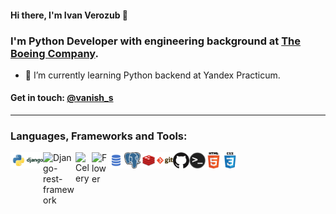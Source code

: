 #### Hi there, I'm Ivan Verozub 👋 

### I'm Python Developer with engineering background at [The Boeing Company][the_boeing_company].

- 🌱 I’m currently learning Python backend at Yandex Practicum.

#### Get in touch: [@vanish_s](http://t.me/vanish_s "Telegram account")
---

### Languages, Frameworks and Tools:
<img align="left" alt="Python" width="26px" src="https://raw.githubusercontent.com/github/explore/80688e429a7d4ef2fca1e82350fe8e3517d3494d/topics/python/python.png" />
<img align="left" alt="Django" width="26px" src="https://raw.githubusercontent.com/github/explore/80688e429a7d4ef2fca1e82350fe8e3517d3494d/topics/django/django.png" />
<img align="left" alt="Django-rest-framework" width="52px" src="https://www.django-rest-framework.org/img/logo.png" />
<img align="left" alt="Celery" width="26px" src="https://avatars.githubusercontent.com/u/319983?s=200&v=4" />
<img align="left" alt="Flower" width="26px" src="https://camo.githubusercontent.com/9d60f04124343a4cd467646ebd1a1d6c20eaa9f737a188da3d5618c183ab301b/68747470733a2f2f666c6f7765722e6465762f5f6e6578742f696d6167652f3f75726c3d2532465f6e6578742532467374617469632532466d65646961253246666c6f7765725f77686974655f626f726465722e63323031326537302e706e6726773d36343026713d3735" />
<img align="left" alt="SQL" width="26px" src="https://raw.githubusercontent.com/github/explore/80688e429a7d4ef2fca1e82350fe8e3517d3494d/topics/sql/sql.png" />
<img align="left" alt="PostgreSQL" width="26px" src="https://raw.githubusercontent.com/github/explore/80688e429a7d4ef2fca1e82350fe8e3517d3494d/topics/postgresql/postgresql.png" />
<img align="left" alt="Redis" width="26px" src="https://raw.githubusercontent.com/github/explore/80688e429a7d4ef2fca1e82350fe8e3517d3494d/topics/redis/redis.png" />
<img align="left" alt="Git" width="26px" src="https://raw.githubusercontent.com/github/explore/80688e429a7d4ef2fca1e82350fe8e3517d3494d/topics/git/git.png" />
<img align="left" alt="GitHub" width="26px" src="https://raw.githubusercontent.com/github/explore/78df643247d429f6cc873026c0622819ad797942/topics/github/github.png" />
<img align="left" alt="Terminal" width="26px" src="https://raw.githubusercontent.com/github/explore/80688e429a7d4ef2fca1e82350fe8e3517d3494d/topics/terminal/terminal.png" />
<img align="left" alt="HTML5" width="26px" src="https://raw.githubusercontent.com/github/explore/80688e429a7d4ef2fca1e82350fe8e3517d3494d/topics/html/html.png" />
<img align="left" alt="CSS3" width="26px" src="https://raw.githubusercontent.com/github/explore/80688e429a7d4ef2fca1e82350fe8e3517d3494d/topics/css/css.png" />

<br />
<br />

[the_boeing_company]: https://www.boeing.com/
<!---

---

<img align="left" alt="codeSTACKr's Github Stats" src="https://github-readme-stats.vercel.app/api?username=VanishSun&show_icons=true&hide_border=true&theme=transparent" />

[![Top Langs](https://github-readme-stats.vercel.app/api/top-langs/?username=VanishSun&hide=jupyter,css,scss,html,c,makefile,dockerfile,shell,cmake)](https://github.com/anuraghazra/github-readme-stats)
---!>



